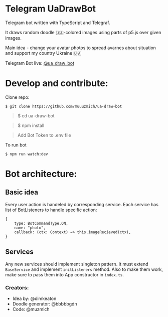 # Telegram UaDrawBot

Telegram bot written with TypeScript and Telegraf.

It draws random doodle 🇺🇦-colored images using parts of p5.js over given images.

Main idea - change your avatar photos to spread avarnes about situation and support my country Ukraine 🇺🇦

Telegram Bot live: [@ua_draw_bot](https://t.me/ua_draw_bot)

# Develop and contribute:

Clone repo:

    $ git clone https://github.com/muuuzmich/ua-draw-bot

> $ cd ua-draw-bot

> $ npm install

> Add Bot Token to .env file

To run bot

    $ npm run watch:dev

# Bot architecture:

## Basic idea

Every user action is handeled by corresponding service. Each service has list of BotListeners to handle specific action:

```
{
    type: BotCommandType.ON,
    name: "photo",
    callback: (ctx: Context) => this.imageRecieved(ctx),
}
```

## Services

Any new services should implement singleton pattern. It must extend `BaseService` and implement `initListeners` method. Also to make them work, make sure to pass them into App constructor in `index.ts`.

### Creators:

- Idea by: @dimkeaton
- Doodle generator: @bbbbbgdn
- Code: @muzmich

